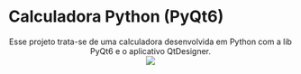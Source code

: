 # Calculadora Python (PyQt6)

<div align = "center">
  Esse projeto trata-se de uma calculadora desenvolvida em Python com a lib PyQt6 e o aplicativo QtDesigner.
  <br>
  <img src="https://user-images.githubusercontent.com/83124624/232522288-1ab2ee43-ad29-4881-86ba-4ae2880441e3.png">
</div>
